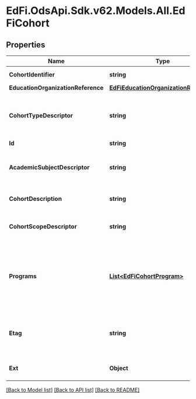 # EdFi.OdsApi.Sdk.v62.Models.All.EdFiCohort

## Properties

Name | Type | Description | Notes
------------ | ------------- | ------------- | -------------
**CohortIdentifier** | **string** | The name or ID for the cohort. | 
**EducationOrganizationReference** | [**EdFiEducationOrganizationReference**](EdFiEducationOrganizationReference.md) |  | 
**CohortTypeDescriptor** | **string** | The type of cohort (e.g., academic intervention, classroom breakout). | 
**Id** | **string** |  | [optional] 
**AcademicSubjectDescriptor** | **string** | The academic subject associated with an academic intervention. | [optional] 
**CohortDescription** | **string** | The description of the cohort and its purpose. | [optional] 
**CohortScopeDescriptor** | **string** | The scope of cohort (e.g., school, district, classroom). | [optional] 
**Programs** | [**List&lt;EdFiCohortProgram&gt;**](EdFiCohortProgram.md) | An unordered collection of cohortPrograms. The (optional) program associated with this cohort (e.g., special education). | [optional] 
**Etag** | **string** | A unique system-generated value that identifies the version of the resource. | [optional] 
**Ext** | **Object** | Extensions to the Cohort entity. | [optional] 

[[Back to Model list]](../../README.md#documentation-for-models) [[Back to API list]](../../README.md#documentation-for-api-endpoints) [[Back to README]](../../README.md)

